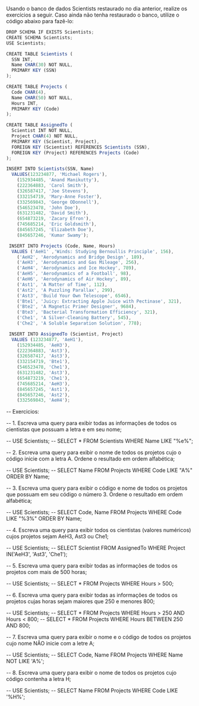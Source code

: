 Usando o banco de dados Scientists restaurado no dia anterior, realize os exercícios a seguir. Caso ainda não tenha restaurado o banco, utilize o código abaixo para fazê-lo:
```js
DROP SCHEMA IF EXISTS Scientists;
CREATE SCHEMA Scientists;
USE Scientists;

CREATE TABLE Scientists (
  SSN INT,
  Name CHAR(30) NOT NULL,
  PRIMARY KEY (SSN)
);

CREATE TABLE Projects (
  Code CHAR(4),
  Name CHAR(50) NOT NULL,
  Hours INT,
  PRIMARY KEY (Code)
);

CREATE TABLE AssignedTo (
  Scientist INT NOT NULL,
  Project CHAR(4) NOT NULL,
  PRIMARY KEY (Scientist, Project),
  FOREIGN KEY (Scientist) REFERENCES Scientists (SSN),
  FOREIGN KEY (Project) REFERENCES Projects (Code)
);

INSERT INTO Scientists(SSN, Name)
  VALUES(123234877, 'Michael Rogers'),
    (152934485, 'Anand Manikutty'),
    (222364883, 'Carol Smith'),
    (326587417, 'Joe Stevens'),
    (332154719, 'Mary-Anne Foster'),
    (332569843, 'George ODonnell'),
    (546523478, 'John Doe'),
    (631231482, 'David Smith'),
    (654873219, 'Zacary Efron'),
    (745685214, 'Eric Goldsmith'),
    (845657245, 'Elizabeth Doe'),
    (845657246, 'Kumar Swamy');

 INSERT INTO Projects (Code, Name, Hours)
  VALUES ('AeH1' ,'Winds: Studying Bernoullis Principle', 156),
    ('AeH2', 'Aerodynamics and Bridge Design', 189),
    ('AeH3', 'Aerodynamics and Gas Mileage', 256),
    ('AeH4', 'Aerodynamics and Ice Hockey', 789),
    ('AeH5', 'Aerodynamics of a Football', 98),
    ('AeH6', 'Aerodynamics of Air Hockey', 89),
    ('Ast1', 'A Matter of Time', 112),
    ('Ast2', 'A Puzzling Parallax', 299),
    ('Ast3', 'Build Your Own Telescope', 6546),
    ('Bte1', 'Juicy: Extracting Apple Juice with Pectinase', 321),
    ('Bte2', 'A Magnetic Primer Designer', 9684),
    ('Bte3', 'Bacterial Transformation Efficiency', 321),
    ('Che1', 'A Silver-Cleaning Battery', 545),
    ('Che2', 'A Soluble Separation Solution', 778);

 INSERT INTO AssignedTo (Scientist, Project)
  VALUES (123234877, 'AeH1'),
    (152934485, 'AeH3'),
    (222364883, 'Ast3'),
    (326587417, 'Ast3'),
    (332154719, 'Bte1'),
    (546523478, 'Che1'),
    (631231482, 'Ast3'),
    (654873219, 'Che1'),
    (745685214, 'AeH3'),
    (845657245, 'Ast1'),
    (845657246, 'Ast2'),
    (332569843, 'AeH4');
```
-- Exercicios: 

-- 1. Escreva uma query para exibir todas as informações de todos os cientistas que possuam a letra e em seu nome;

-- USE Scientists;
-- SELECT * FROM Scientists WHERE Name LIKE "%e%";


-- 2. Escreva uma query para exibir o nome de todos os projetos cujo o código inicie com a letra A. Ordene o resultado em ordem alfabética;

-- USE Scientists;
-- SELECT Name FROM Projects WHERE Code LIKE "A%" ORDER BY Name;


-- 3. Escreva uma query para exibir o código e nome de todos os projetos que possuam em seu código o número 3. Ordene o resultado em ordem alfabética;

-- USE Scientists;
-- SELECT Code, Name FROM Projects WHERE Code LIKE "%3%" ORDER BY Name;


-- 4. Escreva uma query para exibir todos os cientistas (valores numéricos) cujos projetos sejam AeH3, Ast3 ou Che1;

-- USE Scientists;
-- SELECT Scientist FROM AssignedTo WHERE Project IN('AeH3', 'Ast3', 'Che1');


-- 5. Escreva uma query para exibir todas as informações de todos os projetos com mais de 500 horas;

-- USE Scientists;
-- SELECT * FROM Projects WHERE Hours > 500;


-- 6. Escreva uma query para exibir todas as informações de todos os projetos cujas horas sejam maiores que 250 e menores 800;

-- USE Scientists;
-- SELECT * FROM Projects WHERE Hours > 250 AND Hours < 800;
-- SELECT * FROM Projects WHERE Hours BETWEEN 250 AND 800;


-- 7. Escreva uma query para exibir o nome e o código de todos os projetos cujo nome NÃO inicie com a letre A;

-- USE Scientists;
-- SELECT Code, Name FROM Projects WHERE Name NOT LIKE 'A%';


-- 8. Escreva uma query para exibir o nome de todos os projetos cujo código contenha a letra H;

-- USE Scientists;
-- SELECT Name FROM Projects WHERE Code LIKE '%H%';